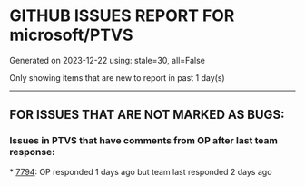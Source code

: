 
# GITHUB ISSUES REPORT FOR microsoft/PTVS


Generated on 2023-12-22 using: stale=30, all=False


Only showing items that are new to report in past 1 day(s)


---

## FOR ISSUES THAT ARE NOT MARKED AS BUGS:


### Issues in PTVS that have comments from OP after last team response:


\* [7794](https://github.com/microsoft/PTVS/issues/7794 "Unable to debug python code in a C++ application that embeds the python interpreter"): OP responded 1 days ago but team last responded 2 days ago
